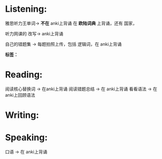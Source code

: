 # Listening:

雅思听力王单词-> **不在** anki上背诵 在 **欧陆词典** 上背诵，还有 国家，

听力网课的 改写-> anki上背诵 

自己的错题集 -> 每题拍照上传，包括 逻辑词，在 anki上背诵

**标签：** 

# Reading:
阅读核心替换词 -> 在anki上背诵
阅读错题总结 -> 在 anki上背诵
看看语法 -> 在 anki上回顾语法


# Writing:





# Speaking:
口语 -> 在 anki上背诵




